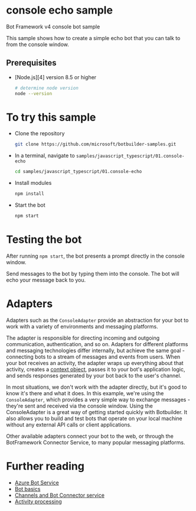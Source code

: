 # console echo sample
Bot Framework v4 console bot sample

This sample shows how to create a simple echo bot that you can talk to from the console window.

## Prerequisites
- [Node.js][4] version 8.5 or higher
    ```bash
    # determine node version
    node --version
    ```

# To try this sample
- Clone the repository
    ```bash
    git clone https://github.com/microsoft/botbuilder-samples.git
    ```
- In a terminal, navigate to `samples/javascript_typescript/01.console-echo`
    ```bash
    cd samples/javascript_typescript/01.console-echo
    ```
- Install modules
    ```bash
    npm install
    ```
- Start the bot
    ```bash
    npm start
    ```

# Testing the bot
After running `npm start`, the bot presents a prompt directly in the console window.

Send messages to the bot by typing them into the console. The bot will echo your message back to you.

# Adapters
Adapters such as the `ConsoleAdapter` provide an abstraction for your bot to work with a variety of environments and messaging platforms.

The adapter is responsible for directing incoming and outgoing communication, authentication, and so on. Adapters for different platforms and
messaging technologies differ internally, but achieve the same goal - connecting bots to a stream of messages and events from users.
When your bot receives an activity, the adapter wraps up everything about that activity, creates a [context object](https://docs.microsoft.com/en-us/javascript/api/botbuilder-core/turncontext?view=botbuilder-ts-latest), passes it to your bot's application logic, and sends responses generated by your bot back to the user's channel.

In most situations, we don't work with the adapter directly, but it's good to know it's there and what it does. In this example, we're using the
`ConsoleAdapter`, which provides a very simple way to exchange messages - they're sent and received via the console window. Using the ConsoleAdapter
is a great way of getting started quickly with Botbuilder. It also allows you to build and test bots that operate on your local machine without any
external API calls or client applications.

Other available adapters connect your bot to the web, or through the BotFramework Connector Service, to many popular messaging platforms.

# Further reading
- [Azure Bot Service](https://docs.microsoft.com/en-us/azure/bot-service/bot-service-overview-introduction?view=azure-bot-service-4.0)
- [Bot basics](https://docs.microsoft.com/en-us/azure/bot-service/bot-builder-basics?view=azure-bot-service-4.0)
- [Channels and Bot Connector service](https://docs.microsoft.com/en-us/azure/bot-service/bot-concepts?view=azure-bot-service-4.0)
- [Activity processing](https://docs.microsoft.com/en-us/azure/bot-service/bot-builder-concept-activity-processing?view=azure-bot-service-4.0)
